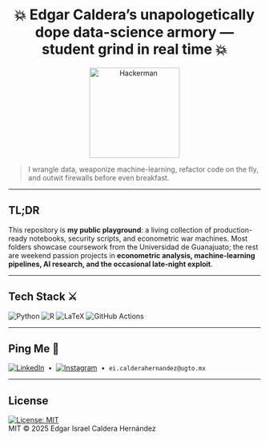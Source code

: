 <!-- ╔══════════════════════════════╗ -->
<!-- ║ README · Edgar Caldera, MSc? ║ -->
<!-- ╚══════════════════════════════╝ -->

<h1 align="center">💥 Edgar Caldera’s unapologetically dope data-science armory — student grind in real time 💥</h1>

<p align="center">
  <img src="https://media.giphy.com/media/gh0RRgkTxevtO/giphy.gif" width="180" alt="Hackerman">
</p>

> I wrangle data, weaponize machine-learning, refactor code on the fly, and outwit firewalls before even breakfast.

---

## TL;DR
This repository is **my public playground**: a living collection of production-ready notebooks, security scripts, and econometric war machines. Most folders showcase coursework from the Universidad de Guanajuato; the rest are weekend passion projects in **econometric analysis, machine-learning pipelines, AI research, and the occasional late-night exploit**.

---

## Tech Stack ⚔️
![Python](https://img.shields.io/badge/Python-3776AB?style=flat&logo=python&logoColor=white)
![R](https://img.shields.io/badge/R-276DC3?style=flat&logo=r&logoColor=white)
![LaTeX](https://img.shields.io/badge/LaTeX-47A141?style=flat&logo=LaTeX&logoColor=white)
![GitHub Actions](https://img.shields.io/badge/CI-GitHub_Actions-2088FF?style=flat&logo=github-actions&logoColor=white)

---

## Ping Me 🔗
[![LinkedIn](https://img.shields.io/badge/LinkedIn-Edgar%20Caldera-blue?style=flat&logo=linkedin&logoColor=white)](https://www.linkedin.com/in/edgarcaldera/)
&nbsp;•&nbsp;
[![Instagram](https://img.shields.io/badge/Instagram-e_calderah-E4405F?style=flat&logo=instagram&logoColor=white)](https://www.instagram.com/e_calderah/)
&nbsp;•&nbsp;
`ei.calderahernandez@ugto.mx`

---

## License  
[![License: MIT](https://img.shields.io/badge/License-MIT-green.svg)](./LICENSE)  
MIT © 2025 Edgar Israel Caldera Hernández  

